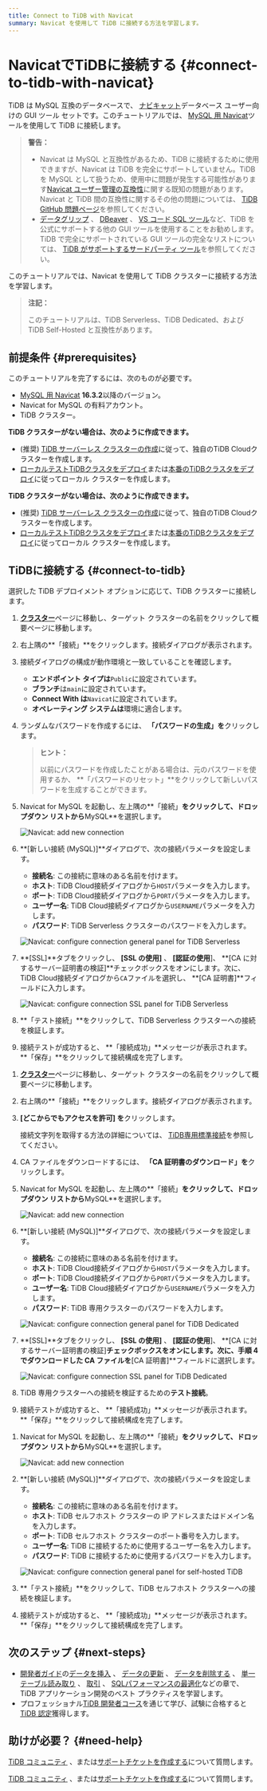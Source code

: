```yaml
---
title: Connect to TiDB with Navicat
summary: Navicat を使用して TiDB に接続する方法を学習します。
---
```


# NavicatでTiDBに接続する {#connect-to-tidb-with-navicat}

TiDB は MySQL 互換のデータベースで、 [ナビキャット](https://www.navicat.com)データベース ユーザー向けの GUI ツール セットです。このチュートリアルでは、 [MySQL 用 Navicat](https://www.navicat.com/en/products/navicat-for-mysql)ツールを使用して TiDB に接続します。

> **警告：**
>
> -   Navicat は MySQL と互換性があるため、TiDB に接続するために使用できますが、Navicat は TiDB を完全にサポートしていません。TiDB を MySQL として扱うため、使用中に問題が発生する可能性があります[Navicat ユーザー管理の互換性](https://github.com/pingcap/tidb/issues/45154)に関する既知の問題があります。Navicat と TiDB 間の互換性に関するその他の問題については、 [TiDB GitHub 問題ページ](https://github.com/pingcap/tidb/issues?q=is%3Aissue+navicat+is%3Aopen)を参照してください。
> -   [データグリップ](/develop/dev-guide-gui-datagrip.md) 、 [DBeaver](/develop/dev-guide-gui-dbeaver.md) 、 [VS コード SQL ツール](/develop/dev-guide-gui-vscode-sqltools.md)など、TiDB を公式にサポートする他の GUI ツールを使用することをお勧めします。TiDB で完全にサポートされている GUI ツールの完全なリストについては、 [TiDB がサポートするサードパーティ ツール](/develop/dev-guide-third-party-support.md#gui)を参照してください。

このチュートリアルでは、Navicat を使用して TiDB クラスターに接続する方法を学習します。

> **注記：**
>
> このチュートリアルは、TiDB Serverless、TiDB Dedicated、および TiDB Self-Hosted と互換性があります。

## 前提条件 {#prerequisites}

このチュートリアルを完了するには、次のものが必要です。

-   [MySQL 用 Navicat](https://www.navicat.com/en/download/navicat-for-mysql) **16.3.2**以降のバージョン。
-   Navicat for MySQL の有料アカウント。
-   TiDB クラスター。

<CustomContent platform="tidb">

**TiDB クラスターがない場合は、次のように作成できます。**

-   (推奨) [TiDB サーバーレス クラスターの作成](/develop/dev-guide-build-cluster-in-cloud.md)に従って、独自のTiDB Cloudクラスターを作成します。
-   [ローカルテストTiDBクラスタをデプロイ](/quick-start-with-tidb.md#deploy-a-local-test-cluster)または[本番のTiDBクラスタをデプロイ](/production-deployment-using-tiup.md)に従ってローカル クラスターを作成します。

</CustomContent>
<CustomContent platform="tidb-cloud">

**TiDB クラスターがない場合は、次のように作成できます。**

-   (推奨) [TiDB サーバーレス クラスターの作成](/develop/dev-guide-build-cluster-in-cloud.md)に従って、独自のTiDB Cloudクラスターを作成します。
-   [ローカルテストTiDBクラスタをデプロイ](https://docs.pingcap.com/tidb/stable/quick-start-with-tidb#deploy-a-local-test-cluster)または[本番のTiDBクラスタをデプロイ](https://docs.pingcap.com/tidb/stable/production-deployment-using-tiup)に従ってローカル クラスターを作成します。

</CustomContent>

## TiDBに接続する {#connect-to-tidb}

選択した TiDB デプロイメント オプションに応じて、TiDB クラスターに接続します。

<SimpleTab>
<div label="TiDB Serverless">

1.  [**クラスター**](https://tidbcloud.com/console/clusters)ページに移動し、ターゲット クラスターの名前をクリックして概要ページに移動します。

2.  右上隅の**「接続」**をクリックします。接続ダイアログが表示されます。

3.  接続ダイアログの構成が動作環境と一致していることを確認します。

    -   **エンドポイント タイプは**`Public`に設定されています。
    -   **ブランチ**は`main`に設定されています。
    -   **Connect With は**`Navicat`に設定されています。
    -   **オペレーティング システムは**環境に適合します。

4.  ランダムなパスワードを作成するには、 **「パスワードの生成」を**クリックします。

    > **ヒント：**
    >
    > 以前にパスワードを作成したことがある場合は、元のパスワードを使用するか、 **「パスワードのリセット」**をクリックして新しいパスワードを生成することができます。

5.  Navicat for MySQL を起動し、左上隅の**「接続」**をクリックして、ドロップダウン リストから**MySQL**を選択します。

    ![Navicat: add new connection](/media/develop/navicat-add-new-connection.jpg)

6.  **[新しい接続 (MySQL)]**ダイアログで、次の接続パラメータを設定します。

    -   **接続名**: この接続に意味のある名前を付けます。
    -   **ホスト**: TiDB Cloud接続ダイアログから`HOST`パラメータを入力します。
    -   **ポート**: TiDB Cloud接続ダイアログから`PORT`パラメータを入力します。
    -   **ユーザー名**: TiDB Cloud接続ダイアログから`USERNAME`パラメータを入力します。
    -   **パスワード**: TiDB Serverless クラスターのパスワードを入力します。

    ![Navicat: configure connection general panel for TiDB Serverless](/media/develop/navicat-connection-config-serverless-general.png)

7.  **[SSL]**タブをクリックし、 **[SSL の使用]** 、 **[認証の使用**]、 **[CA に対するサーバー証明書の検証]**チェックボックスをオンにします。次に、 TiDB Cloud接続ダイアログから`CA`ファイルを選択し、 **[CA 証明書]**フィールドに入力します。

    ![Navicat: configure connection SSL panel for TiDB Serverless](/media/develop/navicat-connection-config-serverless-ssl.png)

8.  **「テスト接続」**をクリックして、TiDB Serverless クラスターへの接続を検証します。

9.  接続テストが成功すると、 **「接続成功」**メッセージが表示されます。 **「保存」**をクリックして接続構成を完了します。

</div>
<div label="TiDB Dedicated">

1.  [**クラスター**](https://tidbcloud.com/console/clusters)ページに移動し、ターゲット クラスターの名前をクリックして概要ページに移動します。

2.  右上隅の**「接続」**をクリックします。接続ダイアログが表示されます。

3.  **[どこからでもアクセスを許可] を**クリックします。

    接続文字列を取得する方法の詳細については、 [TiDB専用標準接続](https://docs.pingcap.com/tidbcloud/connect-via-standard-connection)を参照してください。

4.  CA ファイルをダウンロードするには、 **「CA 証明書のダウンロード」を**クリックします。

5.  Navicat for MySQL を起動し、左上隅の**「接続」**をクリックして、ドロップダウン リストから**MySQL**を選択します。

    ![Navicat: add new connection](/media/develop/navicat-add-new-connection.jpg)

6.  **[新しい接続 (MySQL)]**ダイアログで、次の接続パラメータを設定します。

    -   **接続名**: この接続に意味のある名前を付けます。
    -   **ホスト**: TiDB Cloud接続ダイアログから`HOST`パラメータを入力します。
    -   **ポート**: TiDB Cloud接続ダイアログから`PORT`パラメータを入力します。
    -   **ユーザー名**: TiDB Cloud接続ダイアログから`USERNAME`パラメータを入力します。
    -   **パスワード**: TiDB 専用クラスターのパスワードを入力します。

    ![Navicat: configure connection general panel for TiDB Dedicated](/media/develop/navicat-connection-config-dedicated-general.png)

7.  **[SSL]**タブをクリックし、 **[SSL の使用]** 、 **[認証の使用**]、 **[CA に対するサーバー証明書の検証]**チェックボックスをオンにします。次に、手順 4 でダウンロードした CA ファイルを**[CA 証明書]**フィールドに選択します。

    ![Navicat: configure connection SSL panel for TiDB Dedicated](/media/develop/navicat-connection-config-dedicated-ssl.jpg)

8.  TiDB 専用クラスターへの接続を検証するための**テスト接続**。

9.  接続テストが成功すると、 **「接続成功」**メッセージが表示されます。 **「保存」**をクリックして接続構成を完了します。

</div>
<div label="TiDB Self-Hosted">

1.  Navicat for MySQL を起動し、左上隅の**「接続」**をクリックして、ドロップダウン リストから**MySQL**を選択します。

    ![Navicat: add new connection](/media/develop/navicat-add-new-connection.jpg)

2.  **[新しい接続 (MySQL)]**ダイアログで、次の接続パラメータを設定します。

    -   **接続名**: この接続に意味のある名前を付けます。
    -   **ホスト**: TiDB セルフホスト クラスターの IP アドレスまたはドメイン名を入力します。
    -   **ポート**: TiDB セルフホスト クラスターのポート番号を入力します。
    -   **ユーザー名**: TiDB に接続するために使用するユーザー名を入力します。
    -   **パスワード**: TiDB に接続するために使用するパスワードを入力します。

    ![Navicat: configure connection general panel for self-hosted TiDB](/media/develop/navicat-connection-config-self-hosted-general.png)

3.  **「テスト接続」**をクリックして、TiDB セルフホスト クラスターへの接続を検証します。

4.  接続テストが成功すると、 **「接続成功」**メッセージが表示されます。 **「保存」**をクリックして接続構成を完了します。

</div>
</SimpleTab>

## 次のステップ {#next-steps}

-   [開発者ガイド](/develop/dev-guide-overview.md)の[データを挿入](/develop/dev-guide-insert-data.md) 、 [データの更新](/develop/dev-guide-update-data.md) 、 [データを削除する](/develop/dev-guide-delete-data.md) 、 [単一テーブル読み取り](/develop/dev-guide-get-data-from-single-table.md) 、 [取引](/develop/dev-guide-transaction-overview.md) 、 [SQLパフォーマンスの最適化](/develop/dev-guide-optimize-sql-overview.md)などの章で、 TiDB アプリケーション開発のベスト プラクティスを学習します。
-   プロフェッショナル[TiDB 開発者コース](https://www.pingcap.com/education/)を通じて学び、試験に合格すると[TiDB 認定](https://www.pingcap.com/education/certification/)獲得します。

## 助けが必要？ {#need-help}

<CustomContent platform="tidb">

[TiDB コミュニティ](https://ask.pingcap.com/) 、または[サポートチケットを作成する](/support.md)について質問します。

</CustomContent>

<CustomContent platform="tidb-cloud">

[TiDB コミュニティ](https://ask.pingcap.com/) 、または[サポートチケットを作成する](https://support.pingcap.com/)について質問します。

</CustomContent>
